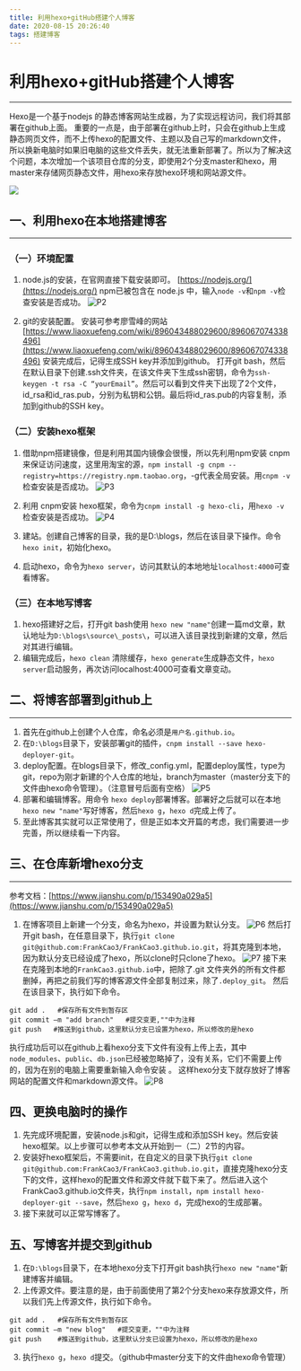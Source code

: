 ```yaml
---
title: 利用hexo+gitHub搭建个人博客
date: 2020-08-15 20:26:40
tags: 搭建博客
---
```


# 利用hexo+gitHub搭建个人博客
---
Hexo是一个基于nodejs 的静态博客网站生成器，为了实现远程访问，我们将其部署在github上面。
重要的一点是，由于部署在github上时，只会在github上生成静态网页文件，而不上传hexo的配置文件、主题以及自己写的markdown文件，所以换新电脑时如果旧电脑的这些文件丢失，就无法重新部署了。所以为了解决这个问题，本次增加一个该项目仓库的分支，即使用2个分支master和hexo，用master来存储网页静态文件，用hexo来存放hexo环境和网站源文件。

   ![](MyFirstBlog/P1.jpg)

## 一、利用hexo在本地搭建博客
---
### （一）环境配置
1. node.js的安装，在官网直接下载安装即可。
[https://nodejs.org/](https://nodejs.org/)
npm已被包含在 node.js 中，输入`node -v`和`npm -v`检查安装是否成功。
![P2](MyFirstBlog/P2.PNG)

2. git的安装配置。
安装可参考廖雪峰的网站[https://www.liaoxuefeng.com/wiki/896043488029600/896067074338496](https://www.liaoxuefeng.com/wiki/896043488029600/896067074338496)
安装完成后，记得生成SSH key并添加到github。
打开git bash，然后在默认目录下创建.ssh文件夹，在该文件夹下生成ssh密钥，命令为`ssh-keygen -t rsa -C “yourEmail”`。然后可以看到文件夹下出现了2个文件，id_rsa和id_ras.pub，分别为私钥和公钥。最后将id_ras.pub的内容复制，添加到github的SSH key。

### （二）安装hexo框架
1. 借助npm搭建镜像，但是利用其国内镜像会很慢，所以先利用npm安装 cnpm来保证访问速度，这里用淘宝的源，`npm install -g cnpm --registry=https://registry.npm.taobao.org`，-g代表全局安装。用`cnpm -v`检查安装是否成功。
![P3](MyFirstBlog/P3.PNG)
2. 利用 cnpm安装 hexo框架，命令为`cnpm install -g hexo-cli`，用`hexo -v`检查安装是否成功。
![P4](MyFirstBlog/P4.PNG)
3. 建站。创建自己博客的目录，我的是D:\blogs，然后在该目录下操作。命令`hexo init`，初始化hexo。

4. 启动hexo，命令为`hexo server`，访问其默认的本地地址`localhost:4000`可查看博客。

### （三）在本地写博客
1. hexo搭建好之后，打开git bash使用 `hexo new "name"`创建一篇md文章，默认地址为`D:\blogs\source\_posts\`，可以进入该目录找到新建的文章，然后对其进行编辑。
2. 编辑完成后，`hexo clean` 清除缓存，`hexo generate`生成静态文件，`hexo server`启动服务，再次访问localhost:4000可查看文章变动。

## 二、将博客部署到github上
---
1. 首先在github上创建个人仓库，命名必须是`用户名.github.io`。
2. 在`D:\blogs`目录下，安装部署git的插件，`cnpm install --save hexo-deployer-git`。
3. deploy配置。在blogs目录下，修改_config.yml，配置deploy属性，type为git，repo为刚才新建的个人仓库的地址，branch为master（master分支下的文件由hexo命令管理）。（注意冒号后面有空格）
![P5](MyFirstBlog/P5.PNG)
4. 部署和编辑博客。用命令 `hexo deploy`部署博客。部署好之后就可以在本地`hexo new "name"`写好博客，然后`hexo g`，`hexo d`完成上传了。
5. 至此博客其实就可以正常使用了，但是正如本文开篇的考虑，我们需要进一步完善，所以继续看一下内容。

## 三、在仓库新增hexo分支
---
参考文档：[https://www.jianshu.com/p/153490a029a5](https://www.jianshu.com/p/153490a029a5)

1. 在博客项目上新建一个分支，命名为hexo，并设置为默认分支。
![P6](MyFirstBlog/P6.PNG)
然后打开git bash，在任意目录下，执行`git clone git@github.com:FrankCao3/FrankCao3.github.io.git`，将其克隆到本地，因为默认分支已经设成了hexo，所以clone时只clone了hexo。
![P7](MyfirstBlog/P7.PNG)
接下来在克隆到本地的`FrankCao3.github.io`中，把除了.git 文件夹外的所有文件都删掉，再把之前我们写的博客源文件全部复制过来，除了`.deploy_git`。
然后在该目录下，执行如下命令。
```
git add .   #保存所有文件到暂存区
git commit –m "add branch"   #提交变更,""中为注释
git push   #推送到github，这里默认分支已设置为hexo，所以修改的是hexo
```
执行成功后可以在github上看hexo分支下文件有没有上传上去，其中`node_modules`、`public`、`db.json`已经被忽略掉了，没有关系，它们不需要上传的，因为在别的电脑上需要重新输入命令安装 。
这样hexo分支下就存放好了博客网站的配置文件和markdown源文件。
![P8](MyfirstBlog/P8.PNG)

## 四、更换电脑时的操作
1. 先完成环境配置，安装node.js和git，记得生成和添加SSH key。然后安装hexo框架。以上步骤可以参考本文从开始到一（二）2节的内容。
2. 安装好hexo框架后，不需要init，在自定义的目录下执行`git clone git@github.com:FrankCao3/FrankCao3.github.io.git`，直接克隆hexo分支下的文件，这样hexo的配置文件和源文件就下载下来了。然后进入这个FrankCao3.github.io文件夹，执行`npm install`，`npm install hexo-deployer-git --save`，然后`hexo g`，`hexo d`，完成hexo的生成部署。
3. 接下来就可以正常写博客了。

## 五、写博客并提交到github
1. 在`D:\blogs`目录下，在本地hexo分支下打开git bash执行`hexo new "name"`新建博客并编辑。
2. 上传源文件。要注意的是，由于前面使用了第2个分支hexo来存放源文件，所以我们先上传源文件，执行如下命令。
```
git add .   #保存所有文件到暂存区
git commit –m "new blog"   #提交变更，""中为注释
git push    #推送到github，这里默认分支已设置为hexo，所以修改的是hexo
```
3. 执行`hexo g`，`hexo d`提交。（github中master分支下的文件由hexo命令管理）



